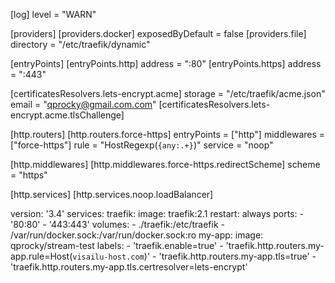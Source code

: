 [log]
  level = "WARN"

[providers]
  [providers.docker]
    exposedByDefault = false
  [providers.file]
    directory = "/etc/traefik/dynamic"

[entryPoints]
  [entryPoints.http]
    address = ":80"
  [entryPoints.https]
    address = ":443"

[certificatesResolvers.lets-encrypt.acme]
  storage = "/etc/traefik/acme.json"
  email = "qprocky@gmail.com.com"
  [certificatesResolvers.lets-encrypt.acme.tlsChallenge]

[http.routers]
  [http.routers.force-https]
    entryPoints = ["http"]
    middlewares = ["force-https"]
    rule = "HostRegexp(`{any:.+}`)"
    service = "noop"

[http.middlewares]
  [http.middlewares.force-https.redirectScheme]
    scheme = "https"

[http.services]
  [http.services.noop.loadBalancer]  

version: '3.4'
services:
  traefik:
    image: traefik:2.1
    restart: always
    ports:
      - '80:80'
      - '443:443'
    volumes:
    - ./traefik:/etc/traefik
    - /var/run/docker.sock:/var/run/docker.sock:ro
  my-app:
    image: qprocky/stream-test
    labels:
      - 'traefik.enable=true'
      - 'traefik.http.routers.my-app.rule=Host(`visailu-host.com`)'
      - 'traefik.http.routers.my-app.tls=true'
      - 'traefik.http.routers.my-app.tls.certresolver=lets-encrypt'    